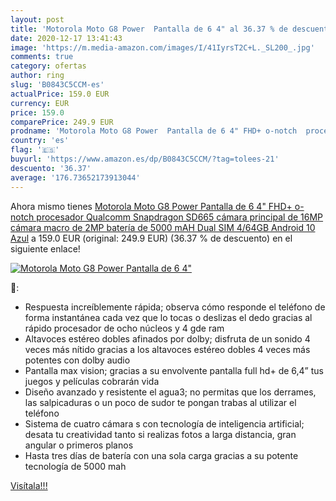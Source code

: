 ```yaml
---
layout: post
title: 'Motorola Moto G8 Power  Pantalla de 6 4" al 36.37 % de descuento'
date: 2020-12-17 13:41:43
image: 'https://m.media-amazon.com/images/I/41IyrsT2C+L._SL200_.jpg'
comments: true
category: ofertas
author: ring
slug: 'B0843C5CCM-es'
actualPrice: 159.0 EUR
currency: EUR
price: 159.0
comparePrice: 249.9 EUR
prodname: 'Motorola Moto G8 Power  Pantalla de 6 4" FHD+ o-notch  procesador Qualcomm Snapdragon SD665  cámara principal de 16MP  cámara macro de 2MP  batería de 5000 mAH  Dual SIM  4/64GB  Android 10   Azul'
country: 'es'
flag: '🇪🇸'
buyurl: 'https://www.amazon.es/dp/B0843C5CCM/?tag=tolees-21'
descuento: '36.37'
average: '176.73652173913044'
---
```


Ahora mismo tienes [Motorola Moto G8 Power  Pantalla de 6 4" FHD+ o-notch  procesador Qualcomm Snapdragon SD665  cámara principal de 16MP  cámara macro de 2MP  batería de 5000 mAH  Dual SIM  4/64GB  Android 10   Azul](https://www.amazon.es/dp/B0843C5CCM/?tag=tolees-21) a 159.0 EUR (original: 249.9 EUR) (36.37 %  de descuento) en el siguiente enlace!

[![Motorola Moto G8 Power  Pantalla de 6 4"](https://m.media-amazon.com/images/I/41IyrsT2C+L._SL200_.jpg)](https://www.amazon.es/dp/B0843C5CCM/?tag=tolees-21)

🔎:

- Respuesta increíblemente rápida; observa cómo responde el teléfono de forma instantánea cada vez que lo tocas o deslizas el dedo gracias al rápido procesador de ocho núcleos y 4 gde ram
- Altavoces estéreo dobles afinados por dolby; disfruta de un sonido 4 veces más nítido gracias a los altavoces estéreo dobles 4 veces más potentes con dolby audio
- Pantalla max vision; gracias a su envolvente pantalla full hd+ de 6,4” tus juegos y películas cobrarán vida
- Diseño avanzado y resistente el agua3; no permitas que los derrames, las salpicaduras o un poco de sudor te pongan trabas al utilizar el teléfono
- Sistema de cuatro cámara s con tecnología de inteligencia artificial; desata tu creatividad tanto si realizas fotos a larga distancia, gran angular o primeros planos
- Hasta tres días de batería con una sola carga gracias a su potente tecnología de 5000 mah

[Visítala!!!](https://www.amazon.es/dp/B0843C5CCM/?tag=tolees-21)

